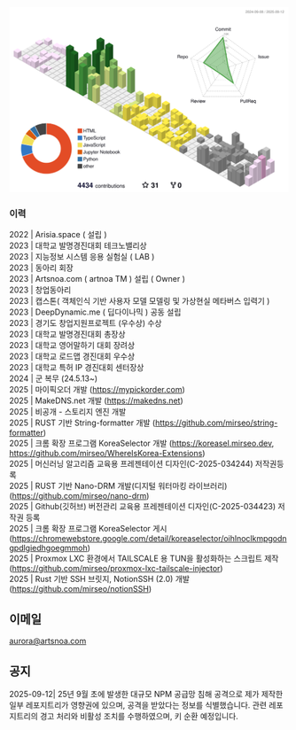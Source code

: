 ![](./profile-3d-contrib/profile-south-season-animate.svg)

### 이력
2022 | Arisia.space ( 설립 )  
2023 | 대학교 발명경진대회 테크노밸리상  
2023 | 지능정보 시스템 응용 실험실 ( LAB )  
2023 | 동아리 회장  
2023 | Artsnoa.com ( artnoa TM ) 설립 ( Owner )  
2023 | 창업동아리  
2023 | 캡스톤( 객체인식 기반 사용자 모델 모델링 및 가상현실 메타버스 입력기 )  
2023 | DeepDynamic.me ( 딥다이나믹 ) 공동 설립  
2023 | 경기도 창업지원프로젝트 (우수상) 수상  
2023 | 대학교 발명경진대회 총장상  
2023 | 대학교 영어말하기 대회 장려상  
2023 | 대학교 로드맵 경진대회 우수상  
2023 | 대학교 특허 IP 경진대회 센터장상  
2024 | 군 복무 (24.5.13~)  
2025 | 마이픽오더 개발 (https://mypickorder.com)  
2025 | MakeDNS.net 개발 (https://makedns.net)  
2025 | 비공개 - 스토리지 엔진 개발  
2025 | RUST 기반 String-formatter 개발 (https://github.com/mirseo/string-formatter)  
2025 | 크롬 확장 프로그램 KoreaSelector 개발 (https://koreasel.mirseo.dev, https://github.com/mirseo/WhereIsKorea-Extensions)  
2025 | 머신러닝 알고리즘 교육용 프레젠테이션 디자인(C-2025-034244) 저작권등록     
2025 | RUST 기반 Nano-DRM 개발(디지털 워터마킹 라이브러리) (https://github.com/mirseo/nano-drm)   
2025 | Github(깃허브) 버전관리 교육용 프레젠테이션 디자인(C-2025-034423) 저작권 등록  
2025 | 크롬 확장 프로그램 KoreaSelector 게시 (https://chromewebstore.google.com/detail/koreaselector/oihlnoclkmpgodngpdlgiedhgoegmmoh)  
2025 | Proxmox LXC 환경에서 TAILSCALE 용 TUN을 활성화하는 스크립트 제작 (https://github.com/mirseo/proxmox-lxc-tailscale-injector)  
2025 | Rust 기반 SSH 브릿지, NotionSSH (2.0) 개발 (https://github.com/mirseo/notionSSH)  



## 이메일
aurora@artsnoa.com

## 공지
2025-09-12| 25년 9월 초에 발생한 대규모 NPM 공급망 침해 공격으로 제가 제작한 일부 레포지트리가 영향권에 있으며, 공격을 받았다는 정보를 식별했습니다. 관련 레포지트리의 경고 처리와 비활성 조치를 수행하였으며, 키 순환 예정입니다.  

